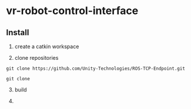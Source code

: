 # vr-robot-control-interface
## Install

1. create a catkin workspace

2. clone repositories
```
git clone https://github.com/Unity-Technologies/ROS-TCP-Endpoint.git
```
```
git clone 
```

3. build 

4. 
